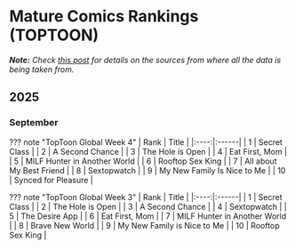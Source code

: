 # Mature Comics Rankings (TOPTOON)

***Note:** Check [this post](../../posts/2025/20250918-weekly-monthly-ranking-post.md) for details on the sources from where all the data is being taken from.*

## 2025

### September

<!--8<-- [start:toptoon-2509w4] -->

??? note "TopToon Global Week 4"
    | Rank | Title |
    |:----:|:------|
    | 1 | Secret Class |
    | 2 | A Second Chance |
    | 3 | The Hole is Open |
    | 4 | Eat First, Mom |
    | 5 | MILF Hunter in Another World |
    | 6 | Rooftop Sex King |
    | 7 | All about My Best Friend |
    | 8 | Sextopwatch |
    | 9 | My New Family Is Nice to Me |
    | 10 | Synced for Pleasure |
<!--8<-- [end:toptoon-2509w4] -->

<!--8<-- [start:toptoon-2509w3] -->
??? note "TopToon Global Week 3"
    | Rank | Title |
    |:----:|:------|
    | 1 | Secret Class |
    | 2 | The Hole is Open |
    | 3 | A Second Chance |
    | 4 | Sextopwatch |
    | 5 | The Desire App |
    | 6 | Eat First, Mom |
    | 7 | MILF Hunter in Another World |
    | 8 | Brave New World |
    | 9 | My New Family is Nice to Me |
    | 10 | Rooftop Sex King |
<!--8<-- [end:toptoon-2509w3] -->
